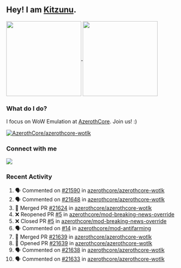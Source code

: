 ## Hey! I am [Kitzunu](https://Github.com/Kitzunu).

<!--
[![Kitzunu's Github stats](https://github-readme-stats.vercel.app/api?username=kitzunu&theme=github_dark&show_icons=true&number_format=long)](https://github.com/Kitzunu)

[![Kitzunu's Language stats](https://github-readme-stats.vercel.app/api/top-langs/?username=Kitzunu&layout=donut&theme=github_dark)](https://github.com/Kitzunu)
-->

<a href="https://github.com/Kitzunu">
  <img height=200 align="center" src="https://github-readme-stats.vercel.app/api?username=kitzunu&theme=github_dark&show_icons=true&number_format=long" />
</a>
<a href="https://github.com/Kitzunu">
  <img height=200 align="center" src="https://github-readme-stats.vercel.app/api/top-langs/?username=Kitzunu&layout=donut&theme=github_dark" />
</a>

### What do I do?

I focus on WoW Emulation at [AzerothCore](https://github.com/AzerothCore). Join us! :)

[![AzerothCore/azerothcore-wotlk](https://github-readme-stats.vercel.app/api/pin/?username=AzerothCore&repo=azerothcore-wotlk&theme=github_dark&show_owner=true)](https://github.com/azerothcore/azerothcore-wotlk)

### Connect with me
[![](https://img.shields.io/badge/AzerothCore%20Discord-Connect%20with%20me!-green)](https://discord.com/invite/gkt4y2x)

### Recent Activity

<!--START_SECTION:activity-->
1. 🗣 Commented on [#21590](https://github.com/azerothcore/azerothcore-wotlk/pull/21590#issuecomment-2704937120) in [azerothcore/azerothcore-wotlk](https://github.com/azerothcore/azerothcore-wotlk)
2. 🗣 Commented on [#21648](https://github.com/azerothcore/azerothcore-wotlk/pull/21648#issuecomment-2698708848) in [azerothcore/azerothcore-wotlk](https://github.com/azerothcore/azerothcore-wotlk)
3. 🎉 Merged PR [#21624](https://github.com/azerothcore/azerothcore-wotlk/pull/21624) in [azerothcore/azerothcore-wotlk](https://github.com/azerothcore/azerothcore-wotlk)
4. ❌ Reopened PR [#5](https://github.com/azerothcore/mod-breaking-news-override/pull/5) in [azerothcore/mod-breaking-news-override](https://github.com/azerothcore/mod-breaking-news-override)
5. ❌ Closed PR [#5](https://github.com/azerothcore/mod-breaking-news-override/pull/5) in [azerothcore/mod-breaking-news-override](https://github.com/azerothcore/mod-breaking-news-override)
6. 🗣 Commented on [#14](https://github.com/azerothcore/mod-antifarming/pull/14#issuecomment-2692847499) in [azerothcore/mod-antifarming](https://github.com/azerothcore/mod-antifarming)
7. 🎉 Merged PR [#21639](https://github.com/azerothcore/azerothcore-wotlk/pull/21639) in [azerothcore/azerothcore-wotlk](https://github.com/azerothcore/azerothcore-wotlk)
8. 💪 Opened PR [#21639](https://github.com/azerothcore/azerothcore-wotlk/pull/21639) in [azerothcore/azerothcore-wotlk](https://github.com/azerothcore/azerothcore-wotlk)
9. 🗣 Commented on [#21638](https://github.com/azerothcore/azerothcore-wotlk/pull/21638#issuecomment-2692831779) in [azerothcore/azerothcore-wotlk](https://github.com/azerothcore/azerothcore-wotlk)
10. 🗣 Commented on [#21633](https://github.com/azerothcore/azerothcore-wotlk/pull/21633#issuecomment-2692818751) in [azerothcore/azerothcore-wotlk](https://github.com/azerothcore/azerothcore-wotlk)
<!--END_SECTION:activity-->

